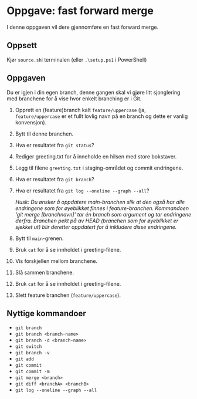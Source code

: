 # Oppgave: fast forward merge

I denne oppgaven vil dere gjennomføre en fast forward merge.

## Oppsett
Kjør `source.sh`i terminalen (eller `.\setup.ps1` i PowerShell)

## Oppgaven
Du er igjen i din egen branch, denne gangen skal vi gjøre litt sjonglering med branchene for å vise hvor enkelt branching er i Git.

1. Opprett en (feature)branch kalt `feature/uppercase` (ja, `feature/uppercase` er et fullt lovlig navn på en branch og dette er vanlig konvensjon).
2. Bytt til denne branchen.
3. Hva er resultatet fra `git status`?
4. Rediger greeting.txt for å inneholde en hilsen med store bokstaver.
5. Legg til filene `greeting.txt` i staging-området og commit endringene.
6. Hva er resultatet fra `git branch`?
7. Hva er resultatet fra `git log --oneline --graph --all`?

   *Husk: Du ønsker å oppdatere main-branchen slik at den også har alle endringene som for øyeblikket finnes i feature-branchen. Kommandoen 'git merge [branchnavn]' tar én branch som argument og tar endringene derfra. Branchen pekt på av HEAD (branchen som for øyeblikket er sjekket ut) blir deretter oppdatert for å inkludere disse endringene.*

8. Bytt til `main`-grenen.
9. Bruk `cat` for å se innholdet i greeting-filene.
10. Vis forskjellen mellom branchene.
11. Slå sammen branchene.
12. Bruk `cat` for å se innholdet i greeting-filene.
13. Slett feature branchen (`feature/uppercase`).

## Nyttige kommandoer

- `git branch`
- `git branch <branch-name>`
- `git branch -d <branch-name>`
- `git switch`
- `git branch -v`
- `git add`
- `git commit`
- `git commit -m`
- `git merge <branch>`
- `git diff <branchA> <branchB>`
- `git log --oneline --graph --all`